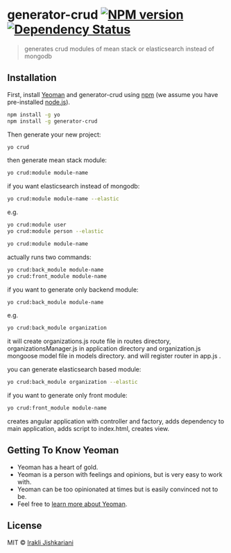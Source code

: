 # generator-crud [![NPM version][npm-image]][npm-url] [![Dependency Status][daviddm-image]][daviddm-url]
> generates crud modules of mean stack or elasticsearch instead of mongodb

## Installation

First, install [Yeoman](http://yeoman.io) and generator-crud using [npm](https://www.npmjs.com/) (we assume you have pre-installed [node.js](https://nodejs.org/)).

```bash
npm install -g yo
npm install -g generator-crud
```

Then generate your new project:

```bash
yo crud
```

then generate mean stack module:
```bash
yo crud:module module-name
```

if you want elasticsearch instead of mongodb:
```bash
yo crud:module module-name --elastic
```

e.g.
```bash
yo crud:module user
yo crud:module person --elastic
```

```bash
yo crud:module module-name
```
actually runs two commands:
```bash
yo crud:back_module module-name
yo crud:front_module module-name
```

if you want to generate only backend module:

```bash
yo crud:back_module module-name
```

e.g.
```bash
yo crud:back_module organization
```
it will create organizations.js route file in routes directory, organizationsManager.js in application directory and organization.js mongoose model file in models directory. and will register router in app.js .

you can generate elasticsearch based module:
```bash
yo crud:back_module organization --elastic
```

if you want to generate only front module:
```bash
yo crud:front_module module-name
```
creates angular application with controller and factory, adds dependency to main application, adds script to index.html, creates view.

## Getting To Know Yeoman

 * Yeoman has a heart of gold.
 * Yeoman is a person with feelings and opinions, but is very easy to work with.
 * Yeoman can be too opinionated at times but is easily convinced not to be.
 * Feel free to [learn more about Yeoman](http://yeoman.io/).

## License

MIT © [Irakli Jishkariani]()


[npm-image]: https://badge.fury.io/js/generator-crud.svg
[npm-url]: https://npmjs.org/package/generator-crud
[travis-image]: https://travis-ci.org/0xZeroCode/generator-crud.svg?branch=master
[travis-url]: https://travis-ci.org/0xZeroCode/generator-crud
[daviddm-image]: https://david-dm.org/0xZeroCode/generator-crud.svg?theme=shields.io
[daviddm-url]: https://david-dm.org/0xZeroCode/generator-crud
